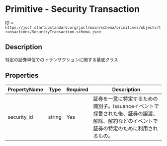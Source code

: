 # Primitive - Security Transaction

ID = `https://jocf.startupstandard.org/jocf/main/schema/primitives/objects/transactions/SecurityTransaction.schema.json`

## Description
特定の証券単位でのトランザクションに関する基底クラス

## Properties

| PropertyName | Type | Required | Description |
|-------------|------|----------|-------------|
| security_id | string | Yes | 証券を一意に特定するための識別子。Issuanceイベントで採番された後、証券の譲渡、解除、解約などのイベントで証券の特定のために利用されるもの。 |